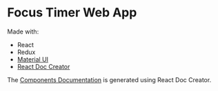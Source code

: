 # Focus Timer Web App

Made with:
+ React
+ Redux
+ [Material UI](https://material-ui-next.com/)
+ [React Doc Creator](https://github.com/crearlink/react-doc-creator)

The [Components Documentation](./COMPONENTS.md) is generated using React Doc Creator.
